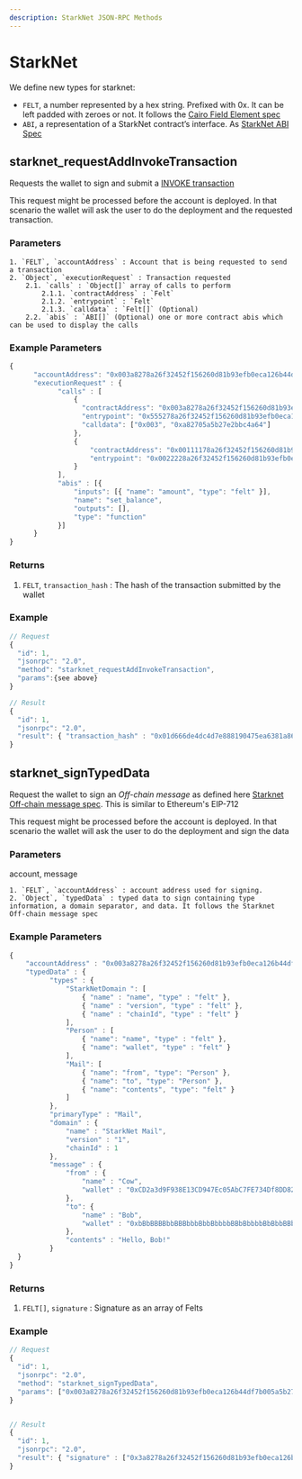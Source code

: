 ```yaml
---
description: StarkNet JSON-RPC Methods
---
```


# StarkNet

We define new types for starknet:
- `FELT`, a number represented by a hex string. Prefixed with 0x. It can be left padded with zeroes or not. It follows the [Cairo Field Element spec](https://www.cairo-lang.org/docs/how_cairo_works/cairo_intro.html#field-elements)
- `ABI`, a representation of a StarkNet contract’s interface. As [StarkNet ABI Spec](https://docs.starknet.io/documentation/architecture_and_concepts/Contracts/contract-abi/)



## starknet_requestAddInvokeTransaction

Requests the wallet to sign and submit a [INVOKE transaction](https://docs.starknet.io/documentation/develop/Blocks/transactions/#invoke_transaction)

This request might be processed before the account is deployed. In that scenario the wallet will ask the user to do the deployment and the requested transaction.

### Parameters

```
1. `FELT`, `accountAddress` : Account that is being requested to send a transaction
2. `Object`, `executionRequest` : Transaction requested
    2.1. `calls` : `Object[]` array of calls to perform
        2.1.1. `contractAddress` : `Felt`
        2.1.2. `entrypoint` : `Felt`
        2.1.3. `calldata` : `Felt[]` (Optional)
    2.2. `abis` : `ABI[]` (Optional) one or more contract abis which can be used to display the calls
```


### Example Parameters

```javascript
{
      "accountAddress": "0x003a8278a26f32452f156260d81b93efb0eca126b44df7b005a5b27e2bbc4a64",
      "executionRequest" : {
            "calls" : [
                {
                  "contractAddress": "0x003a8278a26f32452f156260d81b93efb0eca126b44df7b005a5b27e2bbc4a64", 
                  "entrypoint": "0x555278a26f32452f156260d81b93efb0eca126b44df7b005a5b27e2bbc4a64",
                  "calldata": ["0x003", "0xa82705a5b27e2bbc4a64"]
                },
                {
                    "contractAddress": "0x00111178a26f32452f156260d81b93efb0eca126b44df7b005a5b27e2bbc4a64",
                    "entrypoint": "0x0022228a26f32452f156260d81b93efb0eca126b44df7b005a5b27e2bbc4a64"
                }
            ],
            "abis" : [{
                "inputs": [{ "name": "amount", "type": "felt" }],
                "name": "set_balance",
                "outputs": [],
                "type": "function"
            }]
      }
}
```

### Returns

1. `FELT`, `transaction_hash` :  The hash of the transaction submitted by the wallet

### Example

```javascript
// Request
{
  "id": 1,
  "jsonrpc": "2.0",
  "method": "starknet_requestAddInvokeTransaction",
  "params":{see above}
}

// Result
{
  "id": 1,
  "jsonrpc": "2.0",
  "result": { "transaction_hash" : "0x01d666de4dc4d7e888190475ea6381a862e7d77cc3cb425e72ebf85e1d5144fa" }
}
```


## starknet_signTypedData

Request the wallet to sign an *Off-chain message* as defined here [Starknet Off-chain message spec](https://community.starknet.io/t/signing-transactions-and-off-chain-messages/66).  This is similar to Ethereum's EIP-712


This request might be processed before the account is deployed. In that scenario the wallet will ask the user to do the deployment and sign the data

### Parameters

account, message
```
1. `FELT`, `accountAddress` : account address used for signing.
2. `Object`, `typedData` : typed data to sign containing type information, a domain separator, and data. It follows the Starknet Off-chain message spec
```

### Example Parameters

```javascript
{
    "accountAddress" : "0x003a8278a26f32452f156260d81b93efb0eca126b44df7b005a5b27e2bbc4a64",
    "typedData" : {
          "types" : {
              "StarkNetDomain ": [
                  { "name" : "name", "type" : "felt" },
                  { "name" : "version", "type" : "felt" },
                  { "name" : "chainId", "type" : "felt" }
              ],
              "Person" : [
                  { "name": "name", "type" : "felt" },
                  { "name": "wallet", "type" : "felt" }
              ],
              "Mail": [
                  { "name": "from", "type": "Person" },
                  { "name": "to", "type": "Person" },
                  { "name": "contents", "type": "felt" }
              ]
          },
          "primaryType" : "Mail",
          "domain" : {
              "name" : "StarkNet Mail",
              "version" : "1",
              "chainId" : 1
          },
          "message" : {
              "from" : {
                  "name" : "Cow",
                  "wallet" : "0xCD2a3d9F938E13CD947Ec05AbC7FE734Df8DD826"
              },
              "to": {
                  "name" : "Bob",
                  "wallet" : "0xbBbBBBBbbBBBbbbBbbBbbbbBBbBbbbbBbBbbBBbB"
              },
              "contents" : "Hello, Bob!"
          }
  }
}
```

### Returns

1. `FELT[]`, `signature` :  Signature as an array of Felts
 

### Example

```javascript
// Request
{
  "id": 1,
  "jsonrpc": "2.0",
  "method": "starknet_signTypedData",
  "params": ["0x003a8278a26f32452f156260d81b93efb0eca126b44df7b005a5b27e2bbc4a64", {see above}]
}


// Result
{
  "id": 1,
  "jsonrpc": "2.0",
  "result": { "signature" : ["0x3a8278a26f32452f156260d81b93efb0eca126b44df7b005a5b27e2bbc4a64", "0x072e509b6502e2bbc4a649052eb6c299d53a04e16605b915621c", "0x07897a1b93efb0eca126b44df4646", "0x072e509b6502e2bbc4a649052eb6c299d53a04e16605b915621c"] }
}
```

